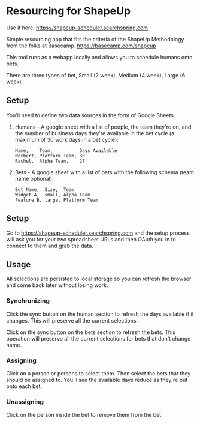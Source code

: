 # Resourcing for ShapeUp

Use it here: https://shapeup-scheduler.searchspring.com

Simple resourcing app that fits the criteria of the ShapeUp Methodology from the folks at Basecamp.  https://basecamp.com/shapeup

This tool runs as a webapp locally and allows you to schedule humans onto bets.  

There are three types of bet, Small (2 week), Medium (4 week), Large (6 week).  

## Setup

You'll need to define two data sources in the form of Google Sheets.
1. Humans - A google sheet with a list of people, the team they're on, and the number of business days they're available in the bet cycle (a maximum of 30 work days in a bet cycle): 
    ```
    Name,    Team,          Days Available
    Norbert, Platform Team, 30
    Rachel,  Alpha Team,    27 
    ```
2. Bets - A google sheet with a list of bets with the following schema (team name optional): 
    ```
    Bet Name,  Size,  Team
    Widget A,  small, Alpha Team
    Feature B, large, Platform Team
    ```

## Setup
Go to https://shapeup-scheduler.searchspring.com and the setup process will ask you for your two spreadsheet URLs and then OAuth you in to connect to them and grab the data.

## Usage

All selections are persisted to local storage so you can refresh the browser and come back later without losing work.

### Synchronizing
Click the sync button on the human section to refresh the days available if it changes.  This will preserve all the current selections.

Click on the sync button on the bets section to refresh the bets.  This operation will preserve all the current selections for bets that don't change name.

### Assigning 
Click on a person or persons to select them.  Then select the bets that they should be assigned to.  You'll see the available days reduce as they're put onto each bet.  

### Unassigning
Click on the person inside the bet to remove them from the bet.